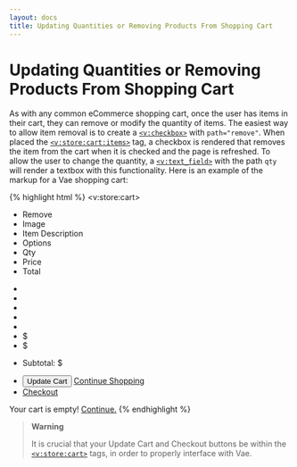 ```yaml
---
layout: docs
title: Updating Quantities or Removing Products From Shopping Cart
---
```


# Updating Quantities or Removing Products From Shopping Cart

As with any common eCommerce shopping cart, once the user has items in
their cart, they can remove or modify the quantity of items. The easiest
way to allow item removal is to create a [`<v:checkbox>`](/v_checkbox/)
with `path="remove"`. When placed the
[`<v:store:cart:items>`](/v_store_cart_items/) tag, a checkbox is
rendered that removes the item from the cart when it is checked and the
page is refreshed. To allow the user to change the quantity, a
[`<v:text_field>`](/v_text_field/) with the path `qty` will render a
textbox with this functionality. Here is an example of the markup for a
Vae shopping cart:

{% highlight html %}
<v:store:cart>
 <ul>
  <li>Remove</li>
  <li>Image</li>
  <li>Item Description</li>
  <li>Options</li>
  <li>Qty</li>
  <li>Price</li>
  <li>Total</li>
 </ul>
 <v:store:cart:items>
  <ul>
   <li><v:checkbox path="remove" /></li>
   <li><v:img path="image" /></li>
   <li><v:text path="name" /></li>
   <li><v:text path="option_value" />
   <li><v:text_field path="qty" size="1" /></li>
   <li>$<v:text path="price" number_format="2" /></li>
   <li>$<v:text path="total" number_format="2" /></li>
  </ul>
 </v:store:cart:items>
  <ul>
   <li>
    Subtotal: $<v:store:cart:subtotal /></li>
  </ul>
   <ul>
    <li>
     <input type="submit" value="Update Cart" />
     <a href="/">Continue Shopping</a></li>
    <li><a href="/register.html">Checkout</a></li></ul>
    <v:else>
     Your cart is empty!
     <a href="/">Continue.</a>
    </v:else>
   </v:store:cart>
{% endhighlight %}

> **Warning**
>
> It is crucial that your Update Cart and Checkout buttons be within the
> [`<v:store:cart>`](/v_store_cart/) tags, in order to properly interface
> with Vae.
